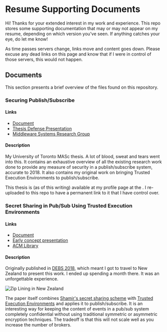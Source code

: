 # Resume Supporting Documents
Hi! Thanks for your extended interest in my work and experience. This repo stores some supporting documentation that may or may not appear on my resume, depending on which version you've seen. If anything catches your eye, do let me know!

As time passes servers change, links move and content goes down. Please excuse any dead links on this page and know that if I were in control of those servers, this would not happen.
## Documents
This section presents a brief overview of the files found on this repository.
### Securing Publish/Subscribe
#### Links
* [Document](masc/thesis.pdf)
* [Thesis Defense Presentation](masc/SecuringPubSub.pdf)
* [Middleware Systems Research Group](http://msrg.org/profiles/javier)
#### Description
My University of Toronto MASc thesis. A lot of blood, sweat and tears went into this. It contains an exhaustive overview of all the existing research work done to provide any measure of security in a publish/subscribe system, accurate to 2018. It also contains my original work on bringing Trusted Execution Environments to publish/subscribe.

This thesis is (as of this writing) available at my profile page at the . I re-uploaded to this repo to have a permanent link to it that I have control over.

### Secret Sharing in Pub/Sub Using Trusted Execution Environments
#### Links
* [Document](masc/secret_sharing.pdf)
* [Early concept presentation](masc/secret_sharing_presentation.pdf)
* [ACM Library](https://doi.org/10.1145/3210284.3210290)
#### Description
Originally published in [DEBS 2018](https://2018.debs.org/), which meant I got to travel to New Zealand to present this work. I ended up spending a month there. It was an unforgettable experience.

![Zip Lining in New Zealand](zip-lining-nz.jpg)

The paper itself combines [Shamir's secret sharing scheme](https://en.wikipedia.org/wiki/Shamir%27s_Secret_Sharing) with [Trusted Execution Environments](https://en.wikipedia.org/wiki/Trusted_execution_environment) and applies it to publish/subscribe. It is an interesting way for keeping the content of events in a pub/sub system completely confidential without using traditional symmetric or asymmetric encryption techniques. The tradeoff is that this will not scale well as you increase the number of brokers.